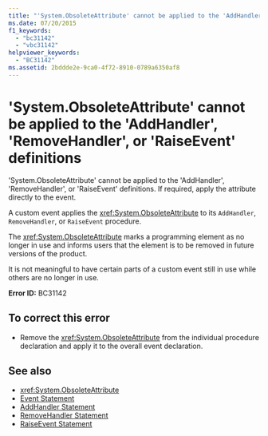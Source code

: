 ```yaml
---
title: "'System.ObsoleteAttribute' cannot be applied to the 'AddHandler', 'RemoveHandler', or 'RaiseEvent' definitions"
ms.date: 07/20/2015
f1_keywords: 
  - "bc31142"
  - "vbc31142"
helpviewer_keywords: 
  - "BC31142"
ms.assetid: 2bddde2e-9ca0-4f72-8910-0789a6350af8
---
```

# 'System.ObsoleteAttribute' cannot be applied to the 'AddHandler', 'RemoveHandler', or 'RaiseEvent' definitions
'System.ObsoleteAttribute' cannot be applied to the 'AddHandler', 'RemoveHandler', or 'RaiseEvent' definitions. If required, apply the attribute directly to the event.  
  
 A custom event applies the <xref:System.ObsoleteAttribute> to its `AddHandler`, `RemoveHandler`, or `RaiseEvent` procedure.  
  
 The <xref:System.ObsoleteAttribute> marks a programming element as no longer in use and informs users that the element is to be removed in future versions of the product.  
  
 It is not meaningful to have certain parts of a custom event still in use while others are no longer in use.  
  
 **Error ID:** BC31142  
  
## To correct this error  
  
- Remove the <xref:System.ObsoleteAttribute> from the individual procedure declaration and apply it to the overall event declaration.  
  
## See also

- <xref:System.ObsoleteAttribute>
- [Event Statement](../language-reference/statements/event-statement.md)
- [AddHandler Statement](../language-reference/statements/addhandler-statement.md)
- [RemoveHandler Statement](../language-reference/statements/removehandler-statement.md)
- [RaiseEvent Statement](../language-reference/statements/raiseevent-statement.md)
